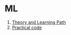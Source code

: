 # ML

1. [Theory and Learning Path](https://jcoding09.github.io/ml/index/index-0001.html)
2. [Practical code](https://jcoding09.github.io/ml/index/index-0002.html)